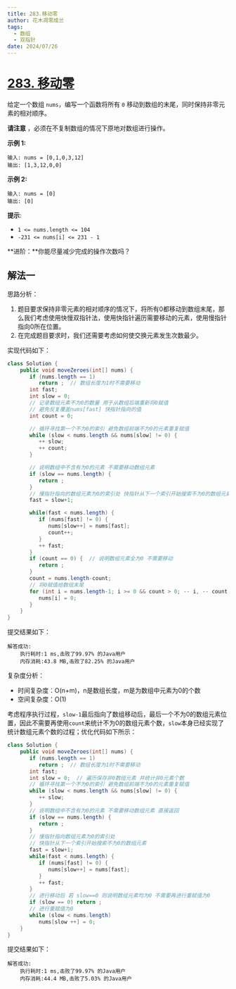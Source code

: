 ```yaml
---
title: 283.移动零
author: 花木凋零成兰
tags:
  - 数组
  - 双指针
date: 2024/07/26
---
```



# [283. 移动零](https://leetcode.cn/problems/move-zeroes/description/)

给定一个数组 `nums`，编写一个函数将所有 `0` 移动到数组的末尾，同时保持非零元素的相对顺序。

**请注意** ，必须在不复制数组的情况下原地对数组进行操作。

**示例 1:**

```
输入: nums = [0,1,0,3,12]
输出: [1,3,12,0,0]
```

**示例 2:**

```
输入: nums = [0]
输出: [0]
```

**提示**:

- `1 <= nums.length <= 104`
- `-231 <= nums[i] <= 231 - 1`

**进阶：**你能尽量减少完成的操作次数吗？

## 解法一

思路分析：

1. 题目要求保持非零元素的相对顺序的情况下，将所有0都移动到数组末尾，那么我们考虑使用快慢双指针法，使用快指针遍历需要移动的元素，使用慢指针指向0所在位置。
2. 在完成题目要求时，我们还需要考虑如何使交换元素发生次数最少。

实现代码如下：

```java
class Solution {
    public void moveZeroes(int[] nums) {
       if (nums.length == 1)
          return ;  // 数组长度为1时不需要移动
       int fast;
       int slow = 0;
       // 记录数组元素不为0的数量 用于从数组后端重新将0赋值
       // 避免反复覆盖nums[fast] 快指针指向的值
       int count = 0;

       // 循环寻找第一个不为0的索引 避免数组前端不为0的元素重复赋值
       while (slow < nums.length && nums[slow] != 0) {
          ++ slow;
          ++ count;
       }

       // 说明数组中不含有为0的元素 不需要移动数组元素
       if (slow == nums.length) {
          return ;
       }
       // 慢指针指向的数组元素为0的索引处 快指针从下一个索引开始搜索不为0的数组元素
       fast = slow+1;

       while(fast < nums.length) {
          if (nums[fast] != 0) {
             nums[slow++] = nums[fast];
             count++;
          }
          ++ fast;
       }
       if (count == 0) {  // 说明数组元素全为0 不需要移动
          return ;
       }
       count = nums.length-count;
       // 将0赋值给数组末尾
       for (int i = nums.length-1; i >= 0 && count > 0; -- i, -- count) {
          nums[i] = 0;
       }
    }
}
```

提交结果如下：

```text
解答成功:
	执行耗时:1 ms,击败了99.97% 的Java用户
	内存消耗:43.8 MB,击败了82.25% 的Java用户
```

复杂度分析：

- 时间复杂度：O(n+m)，n是数组长度，m是为数组中元素为0的个数
- 空间复杂度：O(1)

考虑程序执行过程，`slow-1`最后指向了数组移动后，最后一个不为0的数组元素位置，因此不需要再使用`count`来统计不为0的数组元素个数，`slow`本身已经实现了统计数组元素个数的过程；优化代码如下所示：

```java
class Solution {
    public void moveZeroes(int[] nums) {
       if (nums.length == 1)
          return ;  // 数组长度为1时不需要移动
       int fast;
       int slow = 0;  // 遍历保存非0数组元素 并统计非0元素个数
       // 循环寻找第一个不为0的索引 避免数组前端不为0的元素重复赋值
       while (slow < nums.length && nums[slow] != 0) {
          ++ slow;
       }
       // 说明数组中不含有为0的元素 不需要移动数组元素 直接返回
       if (slow == nums.length) {
          return ;
       }
       // 慢指针指向数组元素为0的索引处
       // 快指针从下一个索引开始搜索不为0的数组元素
       fast = slow+1;
       while(fast < nums.length) {
          if (nums[fast] != 0) {
             nums[slow++] = nums[fast];
          }
          ++ fast;
       }
       // 进行移动后 若 slow==0 则说明数组元素均为0 不需要再进行重赋值为0
       if (slow == 0) return ;
       // 进行重赋值为0
       while (slow < nums.length)
          nums[slow ++] = 0;
    }
}
```

提交结果如下：

```text
解答成功:
	执行耗时:1 ms,击败了99.97% 的Java用户
	内存消耗:44.4 MB,击败了5.03% 的Java用户
```

